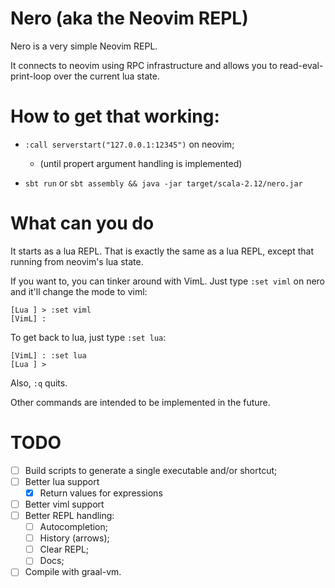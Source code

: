 # Nero (aka the Neovim REPL)

Nero is a very simple Neovim REPL.

It connects to neovim using RPC infrastructure and allows you to read-eval-print-loop over the
current lua state.

# How to get that working:

- `:call serverstart("127.0.0.1:12345")` on neovim;
  - (until propert argument handling is implemented)

- `sbt run` or `sbt assembly && java -jar target/scala-2.12/nero.jar`

# What can you do

It starts as a lua REPL.
That is exactly the same as a lua REPL, except that running from neovim's lua state.

If you want to, you can tinker around with VimL.
Just type `:set viml` on nero and it'll change the mode to viml:
```
[Lua ] > :set viml
[VimL] :
```

To get back to lua, just type `:set lua`:
```
[VimL] : :set lua
[Lua ] >
```

Also, `:q` quits.

Other commands are intended to be implemented in the future.


# TODO

- [ ] Build scripts to generate a single executable and/or shortcut;
- [ ] Better lua support
  - [x] Return values for expressions
- [ ] Better viml support
- [ ] Better REPL handling:
  - [ ] Autocompletion;
  - [ ] History (arrows);
  - [ ] Clear REPL;
  - [ ] Docs;
- [ ] Compile with graal-vm.
